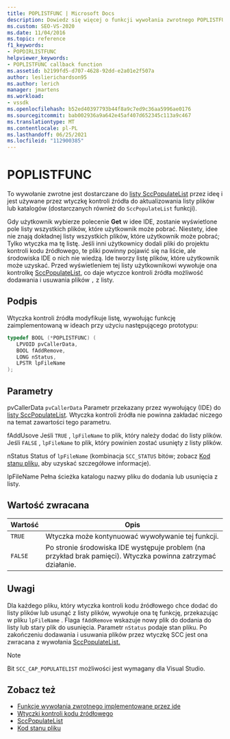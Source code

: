 ```yaml
---
title: POPLISTFUNC | Microsoft Docs
description: Dowiedz się więcej o funkcji wywołania zwrotnego POPLISTFUNC, która jest używana przez wtyczkę kontroli źródła do aktualizowania listy plików lub katalogów.
ms.custom: SEO-VS-2020
ms.date: 11/04/2016
ms.topic: reference
f1_keywords:
- POPDIRLISTFUNC
helpviewer_keywords:
- POPLISTFUNC callback function
ms.assetid: b2199fd5-d707-4628-92dd-e2a01e2f507a
author: leslierichardson95
ms.author: lerich
manager: jmartens
ms.workload:
- vssdk
ms.openlocfilehash: b52ed40397793b44f8a9c7ed9c36aa5996ae0176
ms.sourcegitcommit: bab002936a9a642e45af407d652345c113a9c467
ms.translationtype: MT
ms.contentlocale: pl-PL
ms.lasthandoff: 06/25/2021
ms.locfileid: "112900385"
---
```

# <a name="poplistfunc"></a>POPLISTFUNC
To wywołanie zwrotne jest dostarczane do [listy SccPopulateList](../extensibility/sccpopulatelist-function.md) przez ideę i jest używane przez wtyczkę kontroli źródła do aktualizowania listy plików lub katalogów (dostarczanych również do `SccPopulateList` funkcji).

 Gdy użytkownik wybierze polecenie **Get** w idee IDE, zostanie wyświetlone pole listy wszystkich plików, które użytkownik może pobrać. Niestety, idee nie znają dokładnej listy wszystkich plików, które użytkownik może pobrać; Tylko wtyczka ma tę listę. Jeśli inni użytkownicy dodali pliki do projektu kontroli kodu źródłowego, te pliki powinny pojawić się na liście, ale środowiska IDE o nich nie wiedzą. Ide tworzy listę plików, które użytkownik może uzyskać. Przed wyświetleniem tej listy użytkownikowi wywołuje ona kontrolkę [SccPopulateList,](../extensibility/sccpopulatelist-function.md) co daje wtyczce kontroli źródła możliwość dodawania i usuwania plików `,` z listy.

## <a name="signature"></a>Podpis
 Wtyczka kontroli źródła modyfikuje listę, wywołując funkcję zaimplementowaną w ideach przy użyciu następującego prototypu:

```cpp
typedef BOOL (*POPLISTFUNC) (
   LPVOID pvCallerData,
   BOOL fAddRemove,
   LONG nStatus,
   LPSTR lpFileName
);
```

## <a name="parameters"></a>Parametry
 pvCallerData `pvCallerData` Parametr przekazany przez wywołujący (IDE) do [listy SccPopulateList](../extensibility/sccpopulatelist-function.md). Wtyczka kontroli źródła nie powinna zakładać niczego na temat zawartości tego parametru.

 fAddUsove Jeśli `TRUE` , `lpFileName` to plik, który należy dodać do listy plików. Jeśli `FALSE` , `lpFileName` to plik, który powinien zostać usunięty z listy plików.

 nStatus Status of `lpFileName` (kombinacja `SCC_STATUS` bitów; zobacz [Kod stanu pliku,](../extensibility/file-status-code-enumerator.md) aby uzyskać szczegółowe informacje).

 lpFileName Pełna ścieżka katalogu nazwy pliku do dodania lub usunięcia z listy.

## <a name="return-value"></a>Wartość zwracana

|Wartość|Opis|
|-----------|-----------------|
|`TRUE`|Wtyczka może kontynuować wywoływanie tej funkcji.|
|`FALSE`|Po stronie środowiska IDE występuje problem (na przykład brak pamięci). Wtyczka powinna zatrzymać działanie.|

## <a name="remarks"></a>Uwagi
 Dla każdego pliku, który wtyczka kontroli kodu źródłowego chce dodać do listy plików lub usunąć z listy plików, wywołuje ona tę funkcję, przekazując w pliku `lpFileName` . Flaga `fAddRemove` wskazuje nowy plik do dodania do listy lub stary plik do usunięcia. Parametr `nStatus` podaje stan pliku. Po zakończeniu dodawania i usuwania plików przez wtyczkę SCC jest ona zwracana z wywołania [SccPopulateList.](../extensibility/sccpopulatelist-function.md)

> [!NOTE]
> Bit `SCC_CAP_POPULATELIST` możliwości jest wymagany dla Visual Studio.

## <a name="see-also"></a>Zobacz też
- [Funkcje wywołania zwrotnego implementowane przez ide](../extensibility/callback-functions-implemented-by-the-ide.md)
- [Wtyczki kontroli kodu źródłowego](../extensibility/source-control-plug-ins.md)
- [SccPopulateList](../extensibility/sccpopulatelist-function.md)
- [Kod stanu pliku](../extensibility/file-status-code-enumerator.md)
